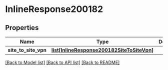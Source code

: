 # InlineResponse200182

## Properties
Name | Type | Description | Notes
------------ | ------------- | ------------- | -------------
**site_to_site_vpn** | [**list[InlineResponse200182SiteToSiteVpn]**](InlineResponse200182SiteToSiteVpn.md) |  | [optional] 

[[Back to Model list]](../README.md#documentation-for-models) [[Back to API list]](../README.md#documentation-for-api-endpoints) [[Back to README]](../README.md)

